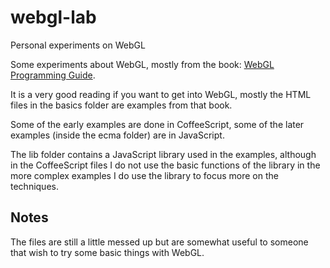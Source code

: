# webgl-lab

Personal experiments on WebGL

Some experiments about WebGL, mostly from the book: [WebGL Programming Guide](https://sites.google.com/site/webglbook/home).

It is a very good reading if you want to get into WebGL, mostly the
HTML files in the basics folder are examples from that book.

Some of the early examples are done in CoffeeScript, some of the
later examples (inside the ecma folder) are in JavaScript.

The lib folder contains a JavaScript library used in the examples,
although in the CoffeeScript files I do not use the basic functions
of the library in the more complex examples I do use the library to
focus more on the techniques.

## Notes

The files are still a little messed up but are somewhat useful to
someone that wish to try some basic things with WebGL.
